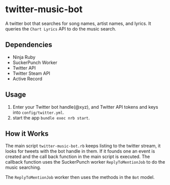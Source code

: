# twitter-music-bot

A twitter bot that searches for song names, artist names, and lyrics.
It queries the `Chart Lyrics` API to do the music search.

## Dependencies
* Ninja Ruby
* SuckerPunch Worker
* Twitter API
* Twitter Steam API
* Active Record

## Usage
1. Enter your Twitter bot handle(@xyz), and Twitter API tokens and keys into `config/twitter.yml`.
2. start the app `bundle exec nrb start`.

## How it Works
The main script `twitter-music-bot.rb` keeps listing to the twitter stream, it looks for tweets with the bot handle in them. If it founds one an event is created and the call back function in the main script is executed. The callback function uses the SuckerPunch worker `ReplyToMentionJob` to do the music searching.

The `ReplyToMentionJob` worker then uses the methods in the `Bot` model.
